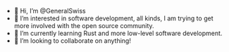 - 👋 Hi, I’m @GeneralSwiss
- 👀 I’m interested in software development, all kinds, I am trying to get more involved with the open source community.
- 🌱 I’m currently learning Rust and more low-level software development.
- 💞️ I’m looking to collaborate on anything!


<!---
GeneralSwiss/GeneralSwiss is a ✨ special ✨ repository because its `README.md` (this file) appears on your GitHub profile.
You can click the Preview link to take a look at your changes.
--->
